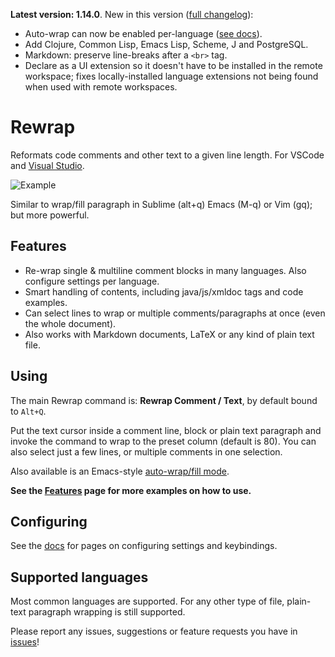**Latest version: 1.14.0**. New in this version ([full
changelog](https://github.com/stkb/vscode-rewrap/releases)):

- Auto-wrap can now be enabled per-language ([see docs](http://stkb.github.io/Rewrap/#/auto-wrap)).
- Add Clojure, Common Lisp, Emacs Lisp, Scheme, J and PostgreSQL.
- Markdown: preserve line-breaks after a `<br>` tag.
- Declare as a UI extension so it doesn't have to be installed in the remote
  workspace;  fixes locally-installed language extensions not being found
  when used with remote workspaces.


# Rewrap

Reformats code comments and other text to a given line length. For VSCode and
[Visual Studio](https://marketplace.visualstudio.com/items?itemName=stkb.Rewrap-18980).

<!-- VS
![Example](/268780/1/example-smaller.png)
<!-- VSCODE -->
![Example](https://stkb.github.io/Rewrap/images/example.png)
<!-- -->

Similar to wrap/fill paragraph in Sublime (alt+q) Emacs (M-q) or Vim (gq); but
more powerful.


## Features ##

* Re-wrap single & multiline comment blocks in many languages. Also configure
  settings per language.
* Smart handling of contents, including java/js/xmldoc tags and code examples.
* Can select lines to wrap or multiple comments/paragraphs at once (even the whole document).
* Also works with Markdown documents, LaTeX or any kind of plain text file.


## Using ##

<!-- VS
Adds the **Rewrap Lines** item to the Edit menu, by default bound to `Alt+Q`.
<!-- VSCODE -->
The main Rewrap command is: **Rewrap Comment / Text**, by default bound to
`Alt+Q`.
<!-- -->

Put the text cursor inside a comment line, block or plain text paragraph and
invoke the command to wrap to the preset column (default is 80). You can also
select just a few lines, or multiple comments in one selection.

Also available is an Emacs-style [auto-wrap/fill
mode](https://stkb.github.io/Rewrap/#/auto-wrap).

**See the [Features](https://stkb.github.io/Rewrap/#/features) page for more
examples on how to use.**


## Configuring ##

<!-- VS
Go to _Tools -> Options -> Rewrap_ to configure.
<!-- -->

See the [docs](https://stkb.github.io/Rewrap) for pages on
configuring settings and keybindings.


## Supported languages ##

Most common languages are supported. For any other type of file, plain-text
paragraph wrapping is still supported.

Please report any issues, suggestions or feature requests you have in
[issues](https://github.com/stkb/Rewrap/issues)!

